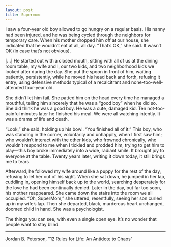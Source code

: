 ```yaml
---
layout: post
title: Supermom
---
```


I saw a four-year old boy allowed to go hungry on a regular basis. His nanny had been injured, and he was being cycled through the neighbors for temporary care. When his mother dropped him off at our house, she indicated that he wouldn’t eat at all, all day. “That’s OK,” she said. It wasn’t OK (in case that’s not obvious).

[...] He started out with a closed mouth, sitting with all of us at the dining room table, my wife and I, our two kids, and two neighborhood kids we looked after during the day. She put the spoon in front of him, waiting patiently, persistently, while he moved his head back and forth, refusing it entry, using defensive methods typical of a recalcitrant and none-too-well-attended four-year old.

She didn’t let him fail. She patted him on the head every time he managed a mouthful, telling him sincerely that he was a “good boy” when he did so. She did think he was a good boy. He was a cute, damaged kid. Ten not-too-painful minutes later he finished his meal. We were all watching intently. It was a drama of life and death.

“Look,” she said, holding up his bowl. “You finished all of it.” This boy, who was standing in the corner, voluntarily and unhappily, when I first saw him; who wouldn’t interact with the other kids, who frowned chronically, who wouldn’t respond to me when I tickled and prodded him, trying to get him to play—this boy broke immediately into a wide, radiant smile. It brought joy to everyone at the table. Twenty years later, writing it down today, it still brings me to tears.

Afterward, he followed my wife around like a puppy for the rest of the day, refusing to let her out of his sight. When she sat down, he jumped in her lap, cuddling in, opening himself back up to the world, searching desperately for the love he had been continually denied. Later in the day, but far too soon, his mother reappeared. She came down the stairs into the room we all occupied. “Oh, SuperMom,” she uttered, resentfully, seeing her son curled up in my wife’s lap. Then she departed, black, murderous heart unchanged, doomed child in hand. She was a psychologist.

The things you can see, with even a single open eye. It’s no wonder that people want to stay blind.

___
Jordan B. Peterson, "12 Rules for Life: An Antidote to Chaos"
